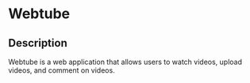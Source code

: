 # Webtube

## Description

Webtube is a web application that allows users to watch videos, upload videos, and comment on videos.
